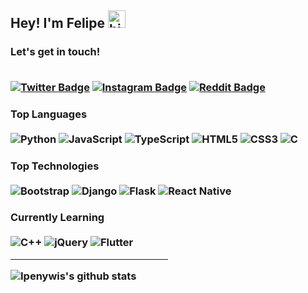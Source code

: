 <h2> Hey! I'm Felipe <img src="https://user-images.githubusercontent.com/1303154/88677602-1635ba80-d120-11ea-84d8-d263ba5fc3c0.gif" width="28px" alt="hi">
<br>
  
<h3> Let's get in touch!<br>
 
 <br>
  
 [![Twitter Badge](https://img.shields.io/badge/Twitter-1DA1F2?style=flat&labelColor=1ca0f1&logo=twitter&logoColor=white&link=://twitter.com/_felipesanchezz)](https://twitter.com/_felipesanchezz)
[![Instagram Badge](https://img.shields.io/badge/Instagram-E4405F?style=flat&labelColor=#8a3ab9logo=instagram&logoColor=white&link=:https://www.instagram.com/__felipesanchez/)](https://www.instagram.com/__felipesanchez/)
 [![Reddit Badge](https://img.shields.io/badge/Reddit-FF4500?style=flat&labelColor=#FF5700&logoColor=white&link=https://www.reddit.com/user/felipesanchezz)](https://www.reddit.com/user/felipesanchezz)  
 
  
<h3> Top Languages 
<br>
<br>
<img alt="Python" src="https://img.shields.io/badge/python-%2314354C.svg?&style=for-the-badge&logo=python&logoColor=white"/>
  <img alt="JavaScript" src="https://img.shields.io/badge/javascript-%23323330.svg?&style=for-the-badge&logo=javascript&logoColor=%23F7DF1E"/>
  <img alt="TypeScript" src="https://img.shields.io/badge/typescript-%23007ACC.svg?style=for-the-badge&logo=typescript&logoColor=white"/>
  <img alt="HTML5" src="https://img.shields.io/badge/html5-%23E34F26.svg?&style=for-the-badge&logo=html5&logoColor=white"/>
  <img alt="CSS3" src="https://img.shields.io/badge/css3-%231572B6.svg?&style=for-the-badge&logo=css3&logoColor=white"/>
  <img alt="C" src="https://img.shields.io/badge/c-%2300599C.svg?&style=for-the-badge&logo=c&logoColor=white"/>
  
 <h3> Top Technologies
 <br>
 <br>
   <img alt="Bootstrap" src="https://img.shields.io/badge/bootstrap-%23563D7C.svg?&style=for-the-badge&logo=bootstrap&logoColor=white"/>
   <img alt="Django" src="https://img.shields.io/badge/django-%23092E20.svg?&style=for-the-badge&logo=django&logoColor=white"/>
   <img alt="Flask" src="https://img.shields.io/badge/flask-%23000.svg?&style=for-the-badge&logo=flask&logoColor=white"/>
   <img alt="React Native" src="https://img.shields.io/badge/react_native-%2320232a.svg?&style=for-the-badge&logo=react&logoColor=%2361DAFB"/>
   
<br>
<h3> Currently Learning
<br> <br>
<img alt="C++" src="https://img.shields.io/badge/c++-%2300599C.svg?style=for-the-badge&logo=c%2B%2B&ogoColor=white"/>
<img alt="jQuery" src="https://img.shields.io/badge/jquery-%230769AD.svg?style=for-the-badge&logo=jquery&logoColor=white"/>
<img alt="Flutter" src="https://img.shields.io/badge/Flutter-%2302569B.svg?style=for-the-badge&logo=Flutter&logoColor=white" />

<hr style="width:50%">
  
![Ipenywis's github stats](https://github-readme-stats.vercel.app/api?username=byfelipesanchez&count_private=true&theme=tokyonight&hide=contribs,prs)
